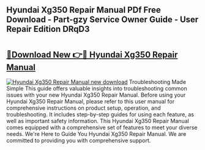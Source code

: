 ## Hyundai Xg350 Repair Manual PDf Free Download - Part-gzy Service Owner Guide - User Repair Edition DRqD3

# <h2><a href="http://bc6780.oget.top/?id=Hyundai+Xg350+Repair+Manual">🔗Download New 👉🔴 Hyundai Xg350 Repair Manual</a></h2>

[![Hyundai Xg350 Repair Manual new download](https://i.imgur.com/5g1atiW.png)](http://bc6780.oget.top/?id=Hyundai+Xg350+Repair+Manual)
Troubleshooting Made Simple This guide offers valuable insights into troubleshooting common issues with your new Hyundai Xg350 Repair Manual. Before using your Hyundai Xg350 Repair Manual, please refer to this user manual for comprehensive instructions on product setup, operation, and troubleshooting. It includes step-by-step guides for using each feature, as well as important safety information. This Hyundai Xg350 Repair Manual comes equipped with a comprehensive set of features to meet your diverse needs. We're Here to Guide You Hyundai Xg350 Repair Manual. We are committed to providing you with comprehensive support.
